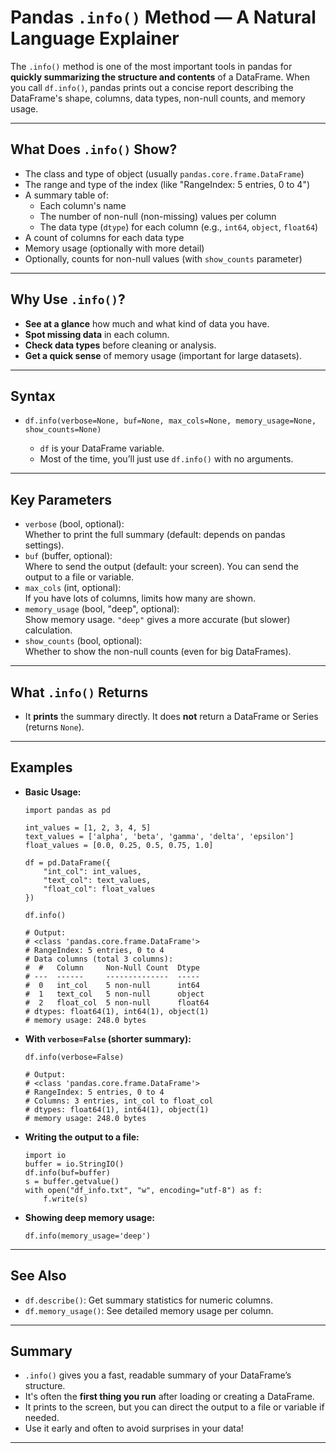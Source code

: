 # Pandas `.info()` Method — A Natural Language Explainer

The `.info()` method is one of the most important tools in pandas for **quickly summarizing the structure and contents** of a DataFrame. When you call `df.info()`, pandas prints out a concise report describing the DataFrame's shape, columns, data types, non-null counts, and memory usage.

---

## What Does `.info()` Show?

- The class and type of object (usually `pandas.core.frame.DataFrame`)
- The range and type of the index (like "RangeIndex: 5 entries, 0 to 4")
- A summary table of:
    - Each column's name
    - The number of non-null (non-missing) values per column
    - The data type (`dtype`) for each column (e.g., `int64`, `object`, `float64`)
- A count of columns for each data type
- Memory usage (optionally with more detail)
- Optionally, counts for non-null values (with `show_counts` parameter)

---

## Why Use `.info()`?

- **See at a glance** how much and what kind of data you have.
- **Spot missing data** in each column.
- **Check data types** before cleaning or analysis.
- **Get a quick sense** of memory usage (important for large datasets).

---

## Syntax

- `df.info(verbose=None, buf=None, max_cols=None, memory_usage=None, show_counts=None)`

    - `df` is your DataFrame variable.
    - Most of the time, you’ll just use `df.info()` with no arguments.

---

## Key Parameters

- `verbose` (bool, optional):  
  Whether to print the full summary (default: depends on pandas settings).
- `buf` (buffer, optional):  
  Where to send the output (default: your screen). You can send the output to a file or variable.
- `max_cols` (int, optional):  
  If you have lots of columns, limits how many are shown.
- `memory_usage` (bool, "deep", optional):  
  Show memory usage. `"deep"` gives a more accurate (but slower) calculation.
- `show_counts` (bool, optional):  
  Whether to show the non-null counts (even for big DataFrames).

---

## What `.info()` Returns

- It **prints** the summary directly. It does **not** return a DataFrame or Series (returns `None`).

---

## Examples

- **Basic Usage:**
      
      import pandas as pd

      int_values = [1, 2, 3, 4, 5]
      text_values = ['alpha', 'beta', 'gamma', 'delta', 'epsilon']
      float_values = [0.0, 0.25, 0.5, 0.75, 1.0]

      df = pd.DataFrame({
          "int_col": int_values,
          "text_col": text_values,
          "float_col": float_values
      })

      df.info()

      # Output:
      # <class 'pandas.core.frame.DataFrame'>
      # RangeIndex: 5 entries, 0 to 4
      # Data columns (total 3 columns):
      #  #   Column     Non-Null Count  Dtype  
      # ---  ------     --------------  -----  
      #  0   int_col    5 non-null      int64  
      #  1   text_col   5 non-null      object 
      #  2   float_col  5 non-null      float64
      # dtypes: float64(1), int64(1), object(1)
      # memory usage: 248.0 bytes

- **With `verbose=False` (shorter summary):**
      
      df.info(verbose=False)

      # Output:
      # <class 'pandas.core.frame.DataFrame'>
      # RangeIndex: 5 entries, 0 to 4
      # Columns: 3 entries, int_col to float_col
      # dtypes: float64(1), int64(1), object(1)
      # memory usage: 248.0 bytes

- **Writing the output to a file:**
      
      import io
      buffer = io.StringIO()
      df.info(buf=buffer)
      s = buffer.getvalue()
      with open("df_info.txt", "w", encoding="utf-8") as f:
          f.write(s)

- **Showing deep memory usage:**
      
      df.info(memory_usage='deep')

---

## See Also

- `df.describe()`: Get summary statistics for numeric columns.
- `df.memory_usage()`: See detailed memory usage per column.

---

## Summary

- `.info()` gives you a fast, readable summary of your DataFrame’s structure.
- It's often the **first thing you run** after loading or creating a DataFrame.
- It prints to the screen, but you can direct the output to a file or variable if needed.
- Use it early and often to avoid surprises in your data!

---
